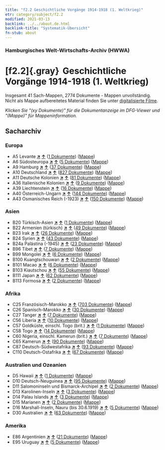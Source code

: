 ```yaml
---
title: "f2.2 Geschichtliche Vorgänge 1914-1918 (1. Weltkrieg)"
etr: category/subject/f2.2
modified: 2021-03-13
backlink: ../../about.de.html
backlink-title: "Systematik-Übersicht"
fn-stub: about
---
```


### Hamburgisches Welt-Wirtschafts-Archiv (HWWA)
# [f2.2]{.gray}&#8201; Geschichtliche Vorgänge 1914-1918 (1. Weltkrieg)&#160; 




Insgesamt 41 Sach-Mappen, 2774 Dokumente - Mappen unvollständig.
Nicht als Mappe aufbereitetes Material finden Sie unter [digitalisierte Filme](/film/h1_sh).

_Klicken Sie "(xy Dokumente)" für die Dokumentanzeige im DFG-Viewer und "(Mappe)" für Mappeninformation._

## Sacharchiv




### Europa

- A5 Levante [**&nearr;**](../../../geo/i/140898/about.de.html "Levante (alle Mappen)") [**&uarr;**](../../../geo/about.de.html#A5 "Ländersystematik") (<a href="https://pm20.zbw.eu/dfgview/sh/140898,181360" title="über: Levante : Geschichtliche Vorgänge 1914-1918 (1. Weltkrieg)" target="_blank">1 Dokumente</a>) ([Mappe](http://purl.org/pressemappe20/folder/sh/140898,181360))
- A6 Südosteuropa [**&nearr;**](../../../geo/i/140900/about.de.html "Südosteuropa (alle Mappen)") [**&uarr;**](../../../geo/about.de.html#A6 "Ländersystematik") (<a href="https://pm20.zbw.eu/dfgview/sh/140900,181360" title="über: Südosteuropa : Geschichtliche Vorgänge 1914-1918 (1. Weltkrieg)" target="_blank">5 Dokumente</a>) ([Mappe](http://purl.org/pressemappe20/folder/sh/140900,181360))
- A9 Hamburg [**&nearr;**](../../../geo/i/140905/about.de.html "Hamburg (alle Mappen)") [**&uarr;**](../../../geo/about.de.html#A9 "Ländersystematik") (<a href="https://pm20.zbw.eu/dfgview/sh/140905,181360" title="über: Hamburg : Geschichtliche Vorgänge 1914-1918 (1. Weltkrieg)" target="_blank">37 Dokumente</a>) ([Mappe](http://purl.org/pressemappe20/folder/sh/140905,181360))
- A10 Deutschland [**&nearr;**](../../../geo/i/126128/about.de.html "Deutschland (alle Mappen)") [**&uarr;**](../../../geo/about.de.html#A10 "Ländersystematik") (<a href="https://pm20.zbw.eu/dfgview/sh/126128,181360" title="über: Deutschland : Geschichtliche Vorgänge 1914-1918 (1. Weltkrieg)" target="_blank">827 Dokumente</a>) ([Mappe](http://purl.org/pressemappe20/folder/sh/126128,181360))
- A11 Deutsche Kolonien [**&nearr;**](../../../geo/i/140960/about.de.html "Deutsche Kolonien (alle Mappen)") [**&uarr;**](../../../geo/about.de.html#A11 "Ländersystematik") (<a href="https://pm20.zbw.eu/dfgview/sh/140960,181360" title="über: Deutsche Kolonien : Geschichtliche Vorgänge 1914-1918 (1. Weltkrieg)" target="_blank">81 Dokumente</a>) ([Mappe](http://purl.org/pressemappe20/folder/sh/140960,181360))
- A36 Italienische Kolonien [**&nearr;**](../../../geo/i/141012/about.de.html "Italienische Kolonien (alle Mappen)") [**&uarr;**](../../../geo/about.de.html#A36 "Ländersystematik") (<a href="https://pm20.zbw.eu/dfgview/sh/141012,181360" title="über: Italienische Kolonien : Geschichtliche Vorgänge 1914-1918 (1. Weltkrieg)" target="_blank">9 Dokumente</a>) ([Mappe](http://purl.org/pressemappe20/folder/sh/141012,181360))
- A39 Liechtenstein [**&nearr;**](../../../geo/i/141016/about.de.html "Liechtenstein (alle Mappen)") [**&uarr;**](../../../geo/about.de.html#A39 "Ländersystematik") (<a href="https://pm20.zbw.eu/dfgview/sh/141016,181360" title="über: Liechtenstein : Geschichtliche Vorgänge 1914-1918 (1. Weltkrieg)" target="_blank">16 Dokumente</a>) ([Mappe](http://purl.org/pressemappe20/folder/sh/141016,181360))
- A40 Österreich-Ungarn [**&nearr;**](../../../geo/i/126127/about.de.html "Österreich-Ungarn (alle Mappen)") [**&uarr;**](../../../geo/about.de.html#A40 "Ländersystematik") (<a href="https://pm20.zbw.eu/dfgview/sh/126127,181360" title="über: Österreich-Ungarn : Geschichtliche Vorgänge 1914-1918 (1. Weltkrieg)" target="_blank">144 Dokumente</a>) ([Mappe](http://purl.org/pressemappe20/folder/sh/126127,181360))
- A43 Osmanisches Reich (-1923) [**&nearr;**](../../../geo/i/141034/about.de.html "Osmanisches Reich (-1923) (alle Mappen)") [**&uarr;**](../../../geo/about.de.html#A43 "Ländersystematik") (<a href="https://pm20.zbw.eu/dfgview/sh/141034,181360" title="über: Osmanisches Reich (-1923) : Geschichtliche Vorgänge 1914-1918 (1. Weltkrieg)" target="_blank">150 Dokumente</a>) ([Mappe](http://purl.org/pressemappe20/folder/sh/141034,181360))

### Asien

- B20 Türkisch-Asien [**&nearr;**](../../../geo/i/141108/about.de.html "Türkisch-Asien (alle Mappen)") [**&uarr;**](../../../geo/about.de.html#B20 "Ländersystematik") (<a href="https://pm20.zbw.eu/dfgview/sh/141108,181360" title="über: Türkisch-Asien : Geschichtliche Vorgänge 1914-1918 (1. Weltkrieg)" target="_blank">1 Dokumente</a>) ([Mappe](http://purl.org/pressemappe20/folder/sh/141108,181360))
- B22 Armenien (türkisch) [**&nearr;**](../../../geo/i/141112/about.de.html "Armenien (türkisch) (alle Mappen)") [**&uarr;**](../../../geo/about.de.html#B22 "Ländersystematik") (<a href="https://pm20.zbw.eu/dfgview/sh/141112,181360" title="über: Armenien (türkisch) : Geschichtliche Vorgänge 1914-1918 (1. Weltkrieg)" target="_blank">49 Dokumente</a>) ([Mappe](http://purl.org/pressemappe20/folder/sh/141112,181360))
- B23 Irak [**&nearr;**](../../../geo/i/141113/about.de.html "Irak (alle Mappen)") [**&uarr;**](../../../geo/about.de.html#B23 "Ländersystematik") (<a href="https://pm20.zbw.eu/dfgview/sh/141113,181360" title="über: Irak : Geschichtliche Vorgänge 1914-1918 (1. Weltkrieg)" target="_blank">26 Dokumente</a>) ([Mappe](http://purl.org/pressemappe20/folder/sh/141113,181360))
- B24 Syrien [**&nearr;**](../../../geo/i/141114/about.de.html "Syrien (alle Mappen)") [**&uarr;**](../../../geo/about.de.html#B24 "Ländersystematik") (<a href="https://pm20.zbw.eu/dfgview/sh/141114,181360" title="über: Syrien : Geschichtliche Vorgänge 1914-1918 (1. Weltkrieg)" target="_blank">43 Dokumente</a>) ([Mappe](http://purl.org/pressemappe20/folder/sh/141114,181360))
- B24a Palästina (-1945) [**&nearr;**](../../../geo/i/141115/about.de.html "Palästina (-1945) (alle Mappen)") [**&uarr;**](../../../geo/about.de.html#B24a "Ländersystematik") (<a href="https://pm20.zbw.eu/dfgview/sh/141115,181360" title="über: Palästina (-1945) : Geschichtliche Vorgänge 1914-1918 (1. Weltkrieg)" target="_blank">23 Dokumente</a>) ([Mappe](http://purl.org/pressemappe20/folder/sh/141115,181360))
- B96 Tibet [**&nearr;**](../../../geo/i/141259/about.de.html "Tibet (alle Mappen)") [**&uarr;**](../../../geo/about.de.html#B96 "Ländersystematik") (<a href="https://pm20.zbw.eu/dfgview/sh/141259,181360" title="über: Tibet : Geschichtliche Vorgänge 1914-1918 (1. Weltkrieg)" target="_blank">7 Dokumente</a>) ([Mappe](http://purl.org/pressemappe20/folder/sh/141259,181360))
- B99 Mongolei [**&nearr;**](../../../geo/i/141261/about.de.html "Mongolei (alle Mappen)") [**&uarr;**](../../../geo/about.de.html#B99 "Ländersystematik") (<a href="https://pm20.zbw.eu/dfgview/sh/141261,181360" title="über: Mongolei : Geschichtliche Vorgänge 1914-1918 (1. Weltkrieg)" target="_blank">6 Dokumente</a>) ([Mappe](http://purl.org/pressemappe20/folder/sh/141261,181360))
- B100 Kuangtschouwan [**&nearr;**](../../../geo/i/141266/about.de.html "Kuangtschouwan (alle Mappen)") [**&uarr;**](../../../geo/about.de.html#B100 "Ländersystematik") (<a href="https://pm20.zbw.eu/dfgview/sh/141266,181360" title="über: Kuangtschouwan : Geschichtliche Vorgänge 1914-1918 (1. Weltkrieg)" target="_blank">2 Dokumente</a>) ([Mappe](http://purl.org/pressemappe20/folder/sh/141266,181360))
- B101 Macao [**&nearr;**](../../../geo/i/141267/about.de.html "Macao (alle Mappen)") [**&uarr;**](../../../geo/about.de.html#B101 "Ländersystematik") (<a href="https://pm20.zbw.eu/dfgview/sh/141267,181360" title="über: Macao : Geschichtliche Vorgänge 1914-1918 (1. Weltkrieg)" target="_blank">6 Dokumente</a>) ([Mappe](http://purl.org/pressemappe20/folder/sh/141267,181360))
- B103 Kiautschou [**&nearr;**](../../../geo/i/126163/about.de.html "Kiautschou (alle Mappen)") [**&uarr;**](../../../geo/about.de.html#B103 "Ländersystematik") (<a href="https://pm20.zbw.eu/dfgview/sh/126163,181360" title="über: Kiautschou : Geschichtliche Vorgänge 1914-1918 (1. Weltkrieg)" target="_blank">55 Dokumente</a>) ([Mappe](http://purl.org/pressemappe20/folder/sh/126163,181360))
- B111 Japan [**&nearr;**](../../../geo/i/141272/about.de.html "Japan (alle Mappen)") [**&uarr;**](../../../geo/about.de.html#B111 "Ländersystematik") (<a href="https://pm20.zbw.eu/dfgview/sh/141272,181360" title="über: Japan : Geschichtliche Vorgänge 1914-1918 (1. Weltkrieg)" target="_blank">62 Dokumente</a>) ([Mappe](http://purl.org/pressemappe20/folder/sh/141272,181360))
- B113 Formosa [**&nearr;**](../../../geo/i/141274/about.de.html "Formosa (alle Mappen)") [**&uarr;**](../../../geo/about.de.html#B113 "Ländersystematik") (<a href="https://pm20.zbw.eu/dfgview/sh/141274,181360" title="über: Formosa : Geschichtliche Vorgänge 1914-1918 (1. Weltkrieg)" target="_blank">2 Dokumente</a>) ([Mappe](http://purl.org/pressemappe20/folder/sh/141274,181360))

### Afrika

- C25 Französisch-Marokko [**&nearr;**](../../../geo/i/141358/about.de.html "Französisch-Marokko (alle Mappen)") [**&uarr;**](../../../geo/about.de.html#C25 "Ländersystematik") (<a href="https://pm20.zbw.eu/dfgview/sh/141358,181360" title="über: Französisch-Marokko : Geschichtliche Vorgänge 1914-1918 (1. Weltkrieg)" target="_blank">703 Dokumente</a>) ([Mappe](http://purl.org/pressemappe20/folder/sh/141358,181360))
- C26 Spanisch-Marokko [**&nearr;**](../../../geo/i/141359/about.de.html "Spanisch-Marokko (alle Mappen)") [**&uarr;**](../../../geo/about.de.html#C26 "Ländersystematik") (<a href="https://pm20.zbw.eu/dfgview/sh/141359,181360" title="über: Spanisch-Marokko : Geschichtliche Vorgänge 1914-1918 (1. Weltkrieg)" target="_blank">30 Dokumente</a>) ([Mappe](http://purl.org/pressemappe20/folder/sh/141359,181360))
- C27 Tanger [**&nearr;**](../../../geo/i/141360/about.de.html "Tanger (alle Mappen)") [**&uarr;**](../../../geo/about.de.html#C27 "Ländersystematik") (<a href="https://pm20.zbw.eu/dfgview/sh/141360,181360" title="über: Tanger : Geschichtliche Vorgänge 1914-1918 (1. Weltkrieg)" target="_blank">7 Dokumente</a>) ([Mappe](http://purl.org/pressemappe20/folder/sh/141360,181360))
- C56 Liberia [**&nearr;**](../../../geo/i/141405/about.de.html "Liberia (alle Mappen)") [**&uarr;**](../../../geo/about.de.html#C56 "Ländersystematik") (<a href="https://pm20.zbw.eu/dfgview/sh/141405,181360" title="über: Liberia : Geschichtliche Vorgänge 1914-1918 (1. Weltkrieg)" target="_blank">10 Dokumente</a>) ([Mappe](http://purl.org/pressemappe20/folder/sh/141405,181360))
- C57 Goldküste, einschl. Togo (brit.) [**&nearr;**](../../../geo/i/141406/about.de.html "Goldküste, einschl. Togo (brit.) (alle Mappen)") [**&uarr;**](../../../geo/about.de.html#C57 "Ländersystematik") (<a href="https://pm20.zbw.eu/dfgview/sh/141406,181360" title="über: Goldküste, einschl. Togo (brit.) : Geschichtliche Vorgänge 1914-1918 (1. Weltkrieg)" target="_blank">1 Dokumente</a>) ([Mappe](http://purl.org/pressemappe20/folder/sh/141406,181360))
- C58 Togo [**&nearr;**](../../../geo/i/141408/about.de.html "Togo (alle Mappen)") [**&uarr;**](../../../geo/about.de.html#C58 "Ländersystematik") (<a href="https://pm20.zbw.eu/dfgview/sh/141408,181360" title="über: Togo : Geschichtliche Vorgänge 1914-1918 (1. Weltkrieg)" target="_blank">14 Dokumente</a>) ([Mappe](http://purl.org/pressemappe20/folder/sh/141408,181360))
- C60 Nigeria, einschl. Kamerun (brit.) [**&nearr;**](../../../geo/i/141409/about.de.html "Nigeria, einschl. Kamerun (brit.) (alle Mappen)") [**&uarr;**](../../../geo/about.de.html#C60 "Ländersystematik") (<a href="https://pm20.zbw.eu/dfgview/sh/141409,181360" title="über: Nigeria, einschl. Kamerun (brit.) : Geschichtliche Vorgänge 1914-1918 (1. Weltkrieg)" target="_blank">7 Dokumente</a>) ([Mappe](http://purl.org/pressemappe20/folder/sh/141409,181360))
- C65 Kamerun [**&nearr;**](../../../geo/i/141410/about.de.html "Kamerun (alle Mappen)") [**&uarr;**](../../../geo/about.de.html#C65 "Ländersystematik") (<a href="https://pm20.zbw.eu/dfgview/sh/141410,181360" title="über: Kamerun : Geschichtliche Vorgänge 1914-1918 (1. Weltkrieg)" target="_blank">90 Dokumente</a>) ([Mappe](http://purl.org/pressemappe20/folder/sh/141410,181360))
- C87 Deutsch-Südwestafrika [**&nearr;**](../../../geo/i/141450/about.de.html "Deutsch-Südwestafrika (alle Mappen)") [**&uarr;**](../../../geo/about.de.html#C87 "Ländersystematik") (<a href="https://pm20.zbw.eu/dfgview/sh/141450,181360" title="über: Deutsch-Südwestafrika : Geschichtliche Vorgänge 1914-1918 (1. Weltkrieg)" target="_blank">93 Dokumente</a>) ([Mappe](http://purl.org/pressemappe20/folder/sh/141450,181360))
- C110 Deutsch-Ostafrika [**&nearr;**](../../../geo/i/141471/about.de.html "Deutsch-Ostafrika (alle Mappen)") [**&uarr;**](../../../geo/about.de.html#C110 "Ländersystematik") (<a href="https://pm20.zbw.eu/dfgview/sh/141471,181360" title="über: Deutsch-Ostafrika : Geschichtliche Vorgänge 1914-1918 (1. Weltkrieg)" target="_blank">67 Dokumente</a>) ([Mappe](http://purl.org/pressemappe20/folder/sh/141471,181360))

### Australien und Ozeanien

- D5 Hawaii [**&nearr;**](../../../geo/i/141595/about.de.html "Hawaii (alle Mappen)") [**&uarr;**](../../../geo/about.de.html#D5 "Ländersystematik") (<a href="https://pm20.zbw.eu/dfgview/sh/141595,181360" title="über: Hawaii : Geschichtliche Vorgänge 1914-1918 (1. Weltkrieg)" target="_blank">1 Dokumente</a>) ([Mappe](http://purl.org/pressemappe20/folder/sh/141595,181360))
- D10 Deutsch-Neuguinea [**&nearr;**](../../../geo/i/141601/about.de.html "Deutsch-Neuguinea (alle Mappen)") [**&uarr;**](../../../geo/about.de.html#D10 "Ländersystematik") (<a href="https://pm20.zbw.eu/dfgview/sh/141601,181360" title="über: Deutsch-Neuguinea : Geschichtliche Vorgänge 1914-1918 (1. Weltkrieg)" target="_blank">95 Dokumente</a>) ([Mappe](http://purl.org/pressemappe20/folder/sh/141601,181360))
- D11 Salomoninseln und Bismarck-Archipel [**&nearr;**](../../../geo/i/141610/about.de.html "Salomoninseln und Bismarck-Archipel (alle Mappen)") [**&uarr;**](../../../geo/about.de.html#D11 "Ländersystematik") (<a href="https://pm20.zbw.eu/dfgview/sh/141610,181360" title="über: Salomoninseln und Bismarck-Archipel : Geschichtliche Vorgänge 1914-1918 (1. Weltkrieg)" target="_blank">2 Dokumente</a>) ([Mappe](http://purl.org/pressemappe20/folder/sh/141610,181360))
- D13 Karolinen-Inseln [**&nearr;**](../../../geo/i/141613/about.de.html "Karolinen-Inseln (alle Mappen)") [**&uarr;**](../../../geo/about.de.html#D13 "Ländersystematik") (<a href="https://pm20.zbw.eu/dfgview/sh/141613,181360" title="über: Karolinen-Inseln : Geschichtliche Vorgänge 1914-1918 (1. Weltkrieg)" target="_blank">3 Dokumente</a>) ([Mappe](http://purl.org/pressemappe20/folder/sh/141613,181360))
- D14 Palau Islands [**&nearr;**](../../../geo/i/141614/about.de.html "Palau Islands (alle Mappen)") [**&uarr;**](../../../geo/about.de.html#D14 "Ländersystematik") (<a href="https://pm20.zbw.eu/dfgview/sh/141614,181360" title="über: Palau Islands : Geschichtliche Vorgänge 1914-1918 (1. Weltkrieg)" target="_blank">3 Dokumente</a>) ([Mappe](http://purl.org/pressemappe20/folder/sh/141614,181360))
- D15 Marianen [**&nearr;**](../../../geo/i/141615/about.de.html "Marianen (alle Mappen)") [**&uarr;**](../../../geo/about.de.html#D15 "Ländersystematik") (<a href="https://pm20.zbw.eu/dfgview/sh/141615,181360" title="über: Marianen : Geschichtliche Vorgänge 1914-1918 (1. Weltkrieg)" target="_blank">2 Dokumente</a>) ([Mappe](http://purl.org/pressemappe20/folder/sh/141615,181360))
- D16 Marshall-Inseln, Nauru (bis 30.6.1919) [**&nearr;**](../../../geo/i/141616/about.de.html "Marshall-Inseln, Nauru (bis 30.6.1919) (alle Mappen)") [**&uarr;**](../../../geo/about.de.html#D16 "Ländersystematik") (<a href="https://pm20.zbw.eu/dfgview/sh/141616,181360" title="über: Marshall-Inseln, Nauru (bis 30.6.1919) : Geschichtliche Vorgänge 1914-1918 (1. Weltkrieg)" target="_blank">5 Dokumente</a>) ([Mappe](http://purl.org/pressemappe20/folder/sh/141616,181360))
- D30 Australien [**&nearr;**](../../../geo/i/141621/about.de.html "Australien (alle Mappen)") [**&uarr;**](../../../geo/about.de.html#D30 "Ländersystematik") (<a href="https://pm20.zbw.eu/dfgview/sh/141621,181360" title="über: Australien : Geschichtliche Vorgänge 1914-1918 (1. Weltkrieg)" target="_blank">63 Dokumente</a>) ([Mappe](http://purl.org/pressemappe20/folder/sh/141621,181360))

### Amerika

- E86 Argentinien [**&nearr;**](../../../geo/i/141692/about.de.html "Argentinien (alle Mappen)") [**&uarr;**](../../../geo/about.de.html#E86 "Ländersystematik") (<a href="https://pm20.zbw.eu/dfgview/sh/141692,181360" title="über: Argentinien : Geschichtliche Vorgänge 1914-1918 (1. Weltkrieg)" target="_blank">21 Dokumente</a>) ([Mappe](http://purl.org/pressemappe20/folder/sh/141692,181360))
- E95 Uruguay [**&nearr;**](../../../geo/i/141695/about.de.html "Uruguay (alle Mappen)") [**&uarr;**](../../../geo/about.de.html#E95 "Ländersystematik") (<a href="https://pm20.zbw.eu/dfgview/sh/141695,181360" title="über: Uruguay : Geschichtliche Vorgänge 1914-1918 (1. Weltkrieg)" target="_blank">5 Dokumente</a>) ([Mappe](http://purl.org/pressemappe20/folder/sh/141695,181360))


